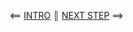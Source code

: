 [{]: <helper> (navStep)

⟸ <a href="../../../README.md">INTRO</a> <b>║</b> <a href="step2.md">NEXT STEP</a> ⟹

[}]: #
